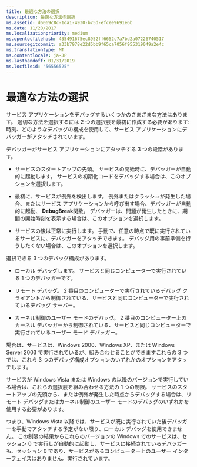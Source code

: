 ```yaml
---
title: 最適な方法の選択
description: 最適な方法の選択
ms.assetid: d6069c8c-1da1-4930-b75d-efcee9691e6b
ms.date: 11/28/2017
ms.localizationpriority: medium
ms.openlocfilehash: 435491675ec8952ff6652c7a7bd2a07226740517
ms.sourcegitcommit: a33b7978e22d5bb9f65ca7056f955319049a2e4c
ms.translationtype: MT
ms.contentlocale: ja-JP
ms.lasthandoff: 01/31/2019
ms.locfileid: "56556525"
---
```

# <a name="choosing-the-best-method"></a>最適な方法の選択


サービス アプリケーションをデバッグするいくつかのさまざまな方法はあります。 適切な方法を選択するには 2 つの選択肢を最初に作成する必要があります: 時刻、どのようなデバッグの構成を使用して、サービス アプリケーションにデバッガーがアタッチされています。

デバッガーがサービス アプリケーションにアタッチする 3 つの段階があります。

-   サービスのスタートアップの先頭。 サービスの開始時に、デバッガーが自動的に起動します。 サービスの初期化コードをデバッグする場合は、このオプションを選択します。

-   最初に、サービスが例外を検出します。 例外またはクラッシュが発生した場合、またはサービス アプリケーションから呼び出す場合、デバッガーが自動的に起動、 **DebugBreak**関数。 デバッガーは、問題が発生したときに、期間の開始時刻を表示する場合は、このオプションを選択します。

-   サービスの後は正常に実行します。 手動で、任意の時点で既に実行されているサービスに、デバッガーをアタッチできます。 デバッグ用の事前準備を行うしたくない場合は、このオプションを選択します。

選択できる 3 つのデバッグ構成があります。

-   ローカル デバッグします。 サービスと同じコンピューターで実行されている 1 つのデバッガーです。

-   リモート デバッグ。 2 番目のコンピューターで実行されているデバッグ クライアントから制御されている、サービスと同じコンピューターで実行されているデバッグ サーバー。

-   カーネル制御のユーザー モードのデバッグ。 2 番目のコンピューター上のカーネル デバッガーから制御されている、サービスと同じコンピューターで実行されているユーザー モード デバッガー。

場合は、サービスは、Windows 2000、Windows XP、または Windows Server 2003 で実行されているが、組み合わせることができますこれらの 3 つでは、これら 3 つのデバッグ構成オプションのいずれかのオプションをアタッチします。

サービスが Windows Vista または Windows の以降のバージョンで実行している場合は、これらの選択肢を組み合わせる方法の 1 つの制限。 サービスのスタートアップの先頭から、または例外が発生した時点からデバッグする場合は、リモート デバッグまたはカーネル制御のユーザー モードのデバッグのいずれかを使用する必要があります。

つまり、Windows Vista 以降では、サービスが既に実行されていた後デバッガーを手動でアタッチする予定がない限り、ローカル デバッグを使用できません。 この制限の結果からこれらのバージョンの Windows でのサービスは、セッション 0 で実行しが自動的に起動し、サービスに接続されているデバッガーも、セッション 0 であり、サービスがあるコンピューター上のユーザー インターフェイスはありません。実行されています。

 

 





